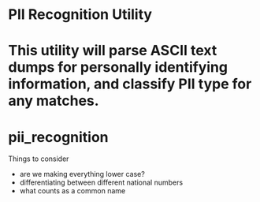 # PII Recognition Utility

This utility will parse ASCII text dumps for personally identifying information, and classify PII type for any matches.
=======
# pii_recognition

Things to consider 

 - are we making everything lower case?
 - differentiating between different national numbers
 - what counts as a common name
